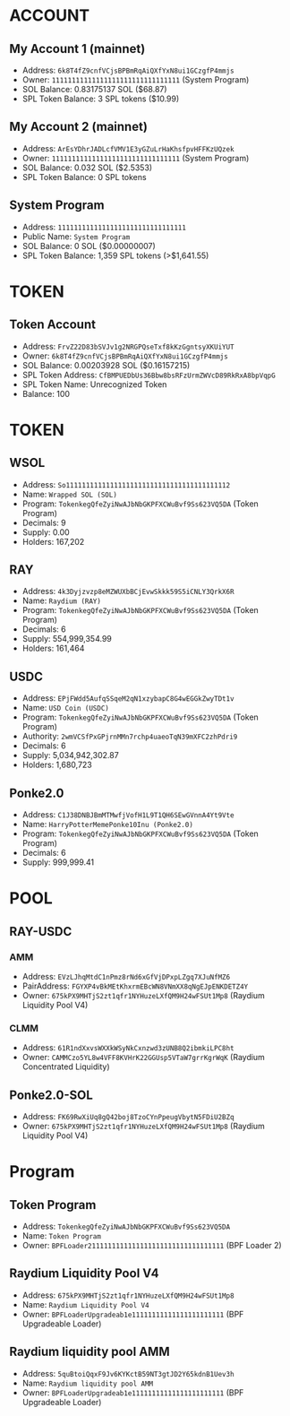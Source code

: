 # ACCOUNT

## My Account 1 (mainnet)

- Address: `6k8T4fZ9cnfVCjsBPBmRqAiQXfYxN8ui1GCzgfP4mmjs`
- Owner: `11111111111111111111111111111111` (System Program)
- SOL Balance: 0.83175137 SOL ($68.87)
- SPL Token Balance: 3 SPL tokens ($10.99)

## My Account 2 (mainnet)

- Address: `ArEsYDhrJADLcfVMV1E3yGZuLrHaKhsfpvHFFKzUQzek`
- Owner: `11111111111111111111111111111111` (System Program)
- SOL Balance: 0.032 SOL ($2.5353)
- SPL Token Balance: 0 SPL tokens

## System Program

- Address: `11111111111111111111111111111111`
- Public Name: `System Program`
- SOL Balance: 0 SOL ($0.00000007)
- SPL Token Balance: 1,359 SPL tokens (>$1,641.55)

# TOKEN

## Token Account

- Address: `FrvZ22D83bSVJv1g2NRGPQseTxf8kKzGgntsyXKUiYUT`
- Owner: `6k8T4fZ9cnfVCjsBPBmRqAiQXfYxN8ui1GCzgfP4mmjs`
- SOL Balance: 0.00203928 SOL ($0.16157215)
- SPL Token Address: `CfBMPUEDbUs36Bbw8bsRFzUrmZWVcD89RkRxA8bpVqpG`
- SPL Token Name: Unrecognized Token
- Balance: 100

# TOKEN

## WSOL

- Address: `So11111111111111111111111111111111111111112`
- Name: `Wrapped SOL (SOL)`
- Program: `TokenkegQfeZyiNwAJbNbGKPFXCWuBvf9Ss623VQ5DA` (Token Program)
- Decimals: 9
- Supply: 0.00
- Holders: 167,202

## RAY

- Address: `4k3Dyjzvzp8eMZWUXbBCjEvwSkkk59S5iCNLY3QrkX6R`
- Name: `Raydium (RAY)`
- Program: `TokenkegQfeZyiNwAJbNbGKPFXCWuBvf9Ss623VQ5DA` (Token Program)
- Decimals: 6
- Supply: 554,999,354.99
- Holders: 161,464

## USDC

- Address: `EPjFWdd5AufqSSqeM2qN1xzybapC8G4wEGGkZwyTDt1v`
- Name: `USD Coin (USDC)`
- Program: `TokenkegQfeZyiNwAJbNbGKPFXCWuBvf9Ss623VQ5DA` (Token Program)
- Authority: `2wmVCSfPxGPjrnMMn7rchp4uaeoTqN39mXFC2zhPdri9`
- Decimals: 6
- Supply: 5,034,942,302.87
- Holders: 1,680,723

## Ponke2.0

- Address: `C1J38DNBJBmMTMwfjVofH1L9T1QH6SEwGVnnA4Yt9Vte`
- Name: `HarryPotterMemePonke10Inu (Ponke2.0)`
- Program: `TokenkegQfeZyiNwAJbNbGKPFXCWuBvf9Ss623VQ5DA` (Token Program)
- Decimals: 6
- Supply: 999,999.41

# POOL

## RAY-USDC

### AMM

- Address: `EVzLJhqMtdC1nPmz8rNd6xGfVjDPxpLZgq7XJuNfMZ6`
- PairAddress: `FGYXP4vBkMEtKhxrmEBcWN8VNmXX8qNgEJpENKDETZ4Y`
- Owner: `675kPX9MHTjS2zt1qfr1NYHuzeLXfQM9H24wFSUt1Mp8` (Raydium Liquidity Pool V4)

### CLMM

- Address: `61R1ndXxvsWXXkWSyNkCxnzwd3zUNB8Q2ibmkiLPC8ht`
- Owner: `CAMMCzo5YL8w4VFF8KVHrK22GGUsp5VTaW7grrKgrWqK` (Raydium Concentrated Liquidity)

## Ponke2.0-SOL

- Address: `FK69RwXiUq8gQ42boj8TzoCYnPpeugVbytN5FDiU2BZq`
- Owner: `675kPX9MHTjS2zt1qfr1NYHuzeLXfQM9H24wFSUt1Mp8` (Raydium Liquidity Pool V4)

# Program

## Token Program

- Address: `TokenkegQfeZyiNwAJbNbGKPFXCWuBvf9Ss623VQ5DA`
- Name: `Token Program`
- Owner: `BPFLoader2111111111111111111111111111111111` (BPF Loader 2)

## Raydium Liquidity Pool V4

- Address: `675kPX9MHTjS2zt1qfr1NYHuzeLXfQM9H24wFSUt1Mp8`
- Name: `Raydium Liquidity Pool V4`
- Owner: `BPFLoaderUpgradeab1e11111111111111111111111` (BPF Upgradeable Loader)

## Raydium liquidity pool AMM

- Address: `5quBtoiQqxF9Jv6KYKctB59NT3gtJD2Y65kdnB1Uev3h`
- Name: `Raydium liquidity pool AMM`
- Owner: `BPFLoaderUpgradeab1e11111111111111111111111` (BPF Upgradeable Loader)
